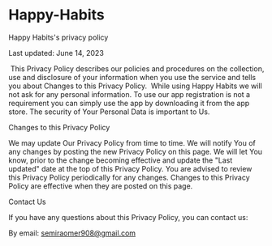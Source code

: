# Happy-Habits
Happy Habits's privacy policy

Last updated: June 14, 2023

​ This Privacy Policy describes our policies and procedures on the collection, use and disclosure of your information when you use the service and tells you about Changes to this Privacy Policy. ​ While using Happy Habits we will not ask for any personal information. To use our app registration is not a requirement you can simply use the app by downloading it from the app store. The security of Your Personal Data is important to Us.


Changes to this Privacy Policy

We may update Our Privacy Policy from time to time. We will notify You of any changes by posting the new Privacy Policy on this page. We will let You know, prior to the change becoming effective and update the "Last updated" date at the top of this Privacy Policy. You are advised to review this Privacy Policy periodically for any changes. Changes to this Privacy Policy are effective when they are posted on this page. ​

Contact Us

If you have any questions about this Privacy Policy, you can contact us:

By email: semiraomer908@gmail.com
